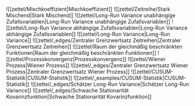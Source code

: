 ![[zettel/Mischkoeffizient|Mischkoeffizient]]
![[zettel/Zeitreihe/Stark Mischend|Stark Mischend]]
![[zettel/Long-Run Variance unabhängige Zufallsvariablen|Long-Run Variance unabhängige Zufallsvariablen]]
![[zettel/Long-Run Variance abhängige Zufallsvariablen|Long-Run Variance abhängige Zufallsvariablen]]
![[zettel/Long-Run Variance|Long-Run Variance]]
![[zettel/_edges/Zentraler Grenzwertsatz Zeitreihen|Zentraler Grenzwertsatz Zeitreihen]]
![[zettel/Raum der gleichmäßig beschränkten Funktionen|Raum der gleichmäßig beschränkten Funktionen]]
![[zettel/Prozesskonvergenz|Prozesskonvergenz]]
![[zettel/Wiener Prozess|Wiener Prozess]]
![[zettel/_edges/Zentraler Grenzwertsatz Wiener Prozess|Zentraler Grenzwertsatz Wiener Prozess]]
![[zettel/CUSUM-Statistik|CUSUM-Statistik]]
![[zettel/_examples/CUSUM-Statistik|CUSUM-Statistik]]
![[zettel/_edges/Schätzer Long-Run Variance|Schätzer Long-Run Variance]]
![[zettel/_edges/Schwache Stationarität Kovarinzfunktion|Schwache Stationarität Kovarinzfunktion]]